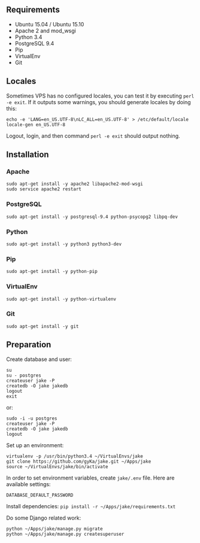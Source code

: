 ## Requirements

* Ubuntu 15.04 / Ubuntu 15.10
* Apache 2 and mod_wsgi
* Python 3.4
* PostgreSQL 9.4
* Pip
* VirtualEnv
* Git

## Locales

Sometimes VPS has no configured locales, you can test it by executing
`perl -e exit`. If it outputs some warnings, you should generate locales
by doing this:

```
echo -e 'LANG=en_US.UTF-8\nLC_ALL=en_US.UTF-8' > /etc/default/locale
locale-gen en_US.UTF-8
```

Logout, login, and then command `perl -e exit` should output nothing.

## Installation

### Apache

```
sudo apt-get install -y apache2 libapache2-mod-wsgi
sudo service apache2 restart
```

### PostgreSQL

`sudo apt-get install -y postgresql-9.4 python-psycopg2 libpq-dev`

### Python

`sudo apt-get install -y python3 python3-dev`

### Pip

`sudo apt-get install -y python-pip`

### VirtualEnv

`sudo apt-get install -y python-virtualenv`

### Git

`sudo apt-get install -y git`

## Preparation

Create database and user:

```
su
su - postgres
createuser jake -P
createdb -O jake jakedb
logout
exit
```

or:

```
sudo -i -u postgres
createuser jake -P
createdb -O jake jakedb
logout
```

Set up an environment:

```
virtualenv -p /usr/bin/python3.4 ~/VirtualEnvs/jake
git clone https://github.com/gyKa/jake.git ~/Apps/jake
source ~/VirtualEnvs/jake/bin/activate
```

In order to set environment variables, create `jake/.env` file.
Here are available settings:

```
DATABASE_DEFAULT_PASSWORD
```

Install dependencies: `pip install -r ~/Apps/jake/requirements.txt`

Do some Django related work:

```
python ~/Apps/jake/manage.py migrate
python ~/Apps/jake/manage.py createsuperuser
```
